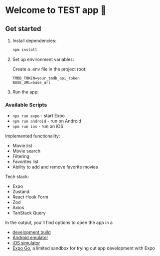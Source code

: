 # Welcome to TEST app 👋

## Get started

1. Install dependencies:

   ```bash
   npm install
   ```

2. Set up environment variables:

   Create a .env file in the project root:

   ```env
   TMDB_TOKEN=your_tmdb_api_token
   BASE_URL=base_url
   ```

3. Run the app:

### Available Scripts

- `npx run expo` - start Expo
- `npm run android` - run on Android
- `npm run ios` - run on iOS

Implemented functionality:

- Movie list
- Movie search
- Filtering
- Favorites list
- Ability to add and remove favorite movies

Tech stack:

- Expo
- Zustand
- React Hook Form
- Zod
- Axios
- TanStack Query

In the output, you'll find options to open the app in a

- [development build](https://docs.expo.dev/develop/development-builds/introduction/)
- [Android emulator](https://docs.expo.dev/workflow/android-studio-emulator/)
- [iOS simulator](https://docs.expo.dev/workflow/ios-simulator/)
- [Expo Go](https://expo.dev/go), a limited sandbox for trying out app development with Expo
